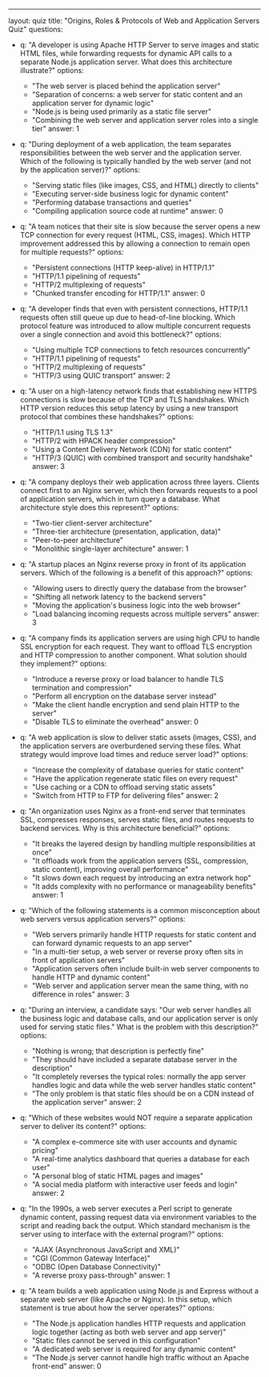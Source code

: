 ---
layout: quiz
title: "Origins, Roles & Protocols of Web and Application Servers Quiz"
questions:
  - q: "A developer is using Apache HTTP Server to serve images and static HTML files, while forwarding requests for dynamic API calls to a separate Node.js application server. What does this architecture illustrate?"
    options:
      - "The web server is placed behind the application server"
      - "Separation of concerns: a web server for static content and an application server for dynamic logic"
      - "Node.js is being used primarily as a static file server"
      - "Combining the web server and application server roles into a single tier"
    answer: 1

  - q: "During deployment of a web application, the team separates responsibilities between the web server and the application server. Which of the following is typically handled by the web server (and not by the application server)?"
    options:
      - "Serving static files (like images, CSS, and HTML) directly to clients"
      - "Executing server-side business logic for dynamic content"
      - "Performing database transactions and queries"
      - "Compiling application source code at runtime"
    answer: 0

  - q: "A team notices that their site is slow because the server opens a new TCP connection for every request (HTML, CSS, images). Which HTTP improvement addressed this by allowing a connection to remain open for multiple requests?"
    options:
      - "Persistent connections (HTTP keep-alive) in HTTP/1.1"
      - "HTTP/1.1 pipelining of requests"
      - "HTTP/2 multiplexing of requests"
      - "Chunked transfer encoding for HTTP/1.1"
    answer: 0

  - q: "A developer finds that even with persistent connections, HTTP/1.1 requests often still queue up due to head-of-line blocking. Which protocol feature was introduced to allow multiple concurrent requests over a single connection and avoid this bottleneck?"
    options:
      - "Using multiple TCP connections to fetch resources concurrently"
      - "HTTP/1.1 pipelining of requests"
      - "HTTP/2 multiplexing of requests"
      - "HTTP/3 using QUIC transport"
    answer: 2

  - q: "A user on a high-latency network finds that establishing new HTTPS connections is slow because of the TCP and TLS handshakes. Which HTTP version reduces this setup latency by using a new transport protocol that combines these handshakes?"
    options:
      - "HTTP/1.1 using TLS 1.3"
      - "HTTP/2 with HPACK header compression"
      - "Using a Content Delivery Network (CDN) for static content"
      - "HTTP/3 (QUIC) with combined transport and security handshake"
    answer: 3

  - q: "A company deploys their web application across three layers. Clients connect first to an Nginx server, which then forwards requests to a pool of application servers, which in turn query a database. What architecture style does this represent?"
    options:
      - "Two-tier client-server architecture"
      - "Three-tier architecture (presentation, application, data)"
      - "Peer-to-peer architecture"
      - "Monolithic single-layer architecture"
    answer: 1

  - q: "A startup places an Nginx reverse proxy in front of its application servers. Which of the following is a benefit of this approach?"
    options:
      - "Allowing users to directly query the database from the browser"
      - "Shifting all network latency to the backend servers"
      - "Moving the application's business logic into the web browser"
      - "Load balancing incoming requests across multiple servers"
    answer: 3

  - q: "A company finds its application servers are using high CPU to handle SSL encryption for each request. They want to offload TLS encryption and HTTP compression to another component. What solution should they implement?"
    options:
      - "Introduce a reverse proxy or load balancer to handle TLS termination and compression"
      - "Perform all encryption on the database server instead"
      - "Make the client handle encryption and send plain HTTP to the server"
      - "Disable TLS to eliminate the overhead"
    answer: 0

  - q: "A web application is slow to deliver static assets (images, CSS), and the application servers are overburdened serving these files. What strategy would improve load times and reduce server load?"
    options:
      - "Increase the complexity of database queries for static content"
      - "Have the application regenerate static files on every request"
      - "Use caching or a CDN to offload serving static assets"
      - "Switch from HTTP to FTP for delivering files"
    answer: 2

  - q: "An organization uses Nginx as a front-end server that terminates SSL, compresses responses, serves static files, and routes requests to backend services. Why is this architecture beneficial?"
    options:
      - "It breaks the layered design by handling multiple responsibilities at once"
      - "It offloads work from the application servers (SSL, compression, static content), improving overall performance"
      - "It slows down each request by introducing an extra network hop"
      - "It adds complexity with no performance or manageability benefits"
    answer: 1

  - q: "Which of the following statements is a common misconception about web servers versus application servers?"
    options:
      - "Web servers primarily handle HTTP requests for static content and can forward dynamic requests to an app server"
      - "In a multi-tier setup, a web server or reverse proxy often sits in front of application servers"
      - "Application servers often include built-in web server components to handle HTTP and dynamic content"
      - "Web server and application server mean the same thing, with no difference in roles"
    answer: 3

  - q: "During an interview, a candidate says: \"Our web server handles all the business logic and database calls, and our application server is only used for serving static files.\" What is the problem with this description?"
    options:
      - "Nothing is wrong; that description is perfectly fine"
      - "They should have included a separate database server in the description"
      - "It completely reverses the typical roles: normally the app server handles logic and data while the web server handles static content"
      - "The only problem is that static files should be on a CDN instead of the application server"
    answer: 2

  - q: "Which of these websites would NOT require a separate application server to deliver its content?"
    options:
      - "A complex e-commerce site with user accounts and dynamic pricing"
      - "A real-time analytics dashboard that queries a database for each user"
      - "A personal blog of static HTML pages and images"
      - "A social media platform with interactive user feeds and login"
    answer: 2

  - q: "In the 1990s, a web server executes a Perl script to generate dynamic content, passing request data via environment variables to the script and reading back the output. Which standard mechanism is the server using to interface with the external program?"
    options:
      - "AJAX (Asynchronous JavaScript and XML)"
      - "CGI (Common Gateway Interface)"
      - "ODBC (Open Database Connectivity)"
      - "A reverse proxy pass-through"
    answer: 1

  - q: "A team builds a web application using Node.js and Express without a separate web server (like Apache or Nginx). In this setup, which statement is true about how the server operates?"
    options:
      - "The Node.js application handles HTTP requests and application logic together (acting as both web server and app server)"
      - "Static files cannot be served in this configuration"
      - "A dedicated web server is required for any dynamic content"
      - "The Node.js server cannot handle high traffic without an Apache front-end"
    answer: 0
